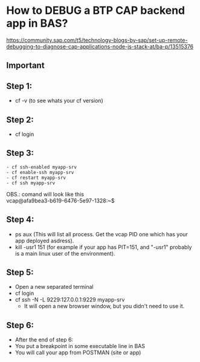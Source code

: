 # How to DEBUG a BTP CAP backend app in BAS?  
https://community.sap.com/t5/technology-blogs-by-sap/set-up-remote-debugging-to-diagnose-cap-applications-node-js-stack-at/ba-p/13515376

## Important
## Step 1: 
- cf -v (to see whats your cf version)
## Step 2: 
- cf login
## Step 3:
	- cf ssh-enabled myapp-srv  
	- cf enable-ssh myapp-srv  
  	- cf restart myapp-srv  
  	- cf ssh myapp-srv  
   OBS.: comand will look like this   
	vcap@afa9bea3-b619-6476-5e97-1328:~$
  
## Step 4: 
- ps aux (This will list  all process. Get the vcap PID one which has your app deployed asdress).  
- kill -usr1 151 (for example if your app has PIT=151, and "-usr1" probably is a main linux user of the environment).  


## Step 5: 
- Open a new separated terminal  
- cf login
- cf ssh -N -L 9229:127.0.0.1:9229 myapp-srv
	- It will open a new browser window, but you didn't need to use it.

## Step 6:
- After the end of step 6:
- You put a breakpoint in some executable line in BAS  
- You will call your app from POSTMAN (site or app)  
